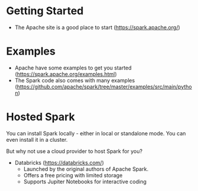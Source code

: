 # Getting Started
* The Apache site is a good place to start (https://spark.apache.org/)

# Examples
* Apache have some examples to get you started (https://spark.apache.org/examples.html)
* The Spark code also comes with many examples (https://github.com/apache/spark/tree/master/examples/src/main/python)

# Hosted Spark
You can install Spark locally - either in local or standalone mode.
You can even install it in a cluster.

But why not use a cloud provider to host Spark for you?

* Databricks (https://databricks.com/)
    * Launched by the original authors of Apache Spark.
    * Offers a free pricing with limited storage
    * Supports Jupiter Notebooks for interactive coding
